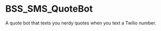 BSS_SMS_QuoteBot
================

A quote bot that texts you nerdy quotes when you text a Twilio number.